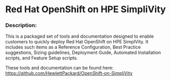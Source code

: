 # Red Hat OpenShift on HPE SimpliVity

 

### Description: 
This is a packaged set of tools and documentation designed to enable customers to quickly deploy Red Hat OpenShift on HPE SimplVity.  It includes such items as a Reference Configuration, Best Practice suggestions, Sizing guidelines, Deployment Guide, Automated Installation scripts, and Feature Setup scripts.

These tools and documentation can be found here: https://github.com/HewlettPackard/OpenShift-on-SimpliVity 